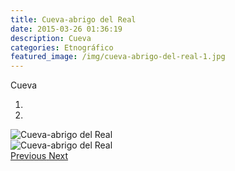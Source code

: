 ```yaml
---
title: Cueva-abrigo del Real
date: 2015-03-26 01:36:19
description: Cueva
categories: Etnográfico
featured_image: /img/cueva-abrigo-del-real-1.jpg
---
```



Cueva

<div id="myCarousel" class="carousel slide" df-ride="carousel">
  <!-- Indicators -->
  <ol class="carousel-indicators">
    <li df-target="#myCarousel" df-slide-to="0" class="active"></li>
    <li df-target="#myCarousel" df-slide-to="1"></li>
  </ol>
  <!-- Wrapper for slides -->
  <div class="carousel-inner" role="listbox">
    <div class="item active">
      <img src="/img/cueva-abrigo-del-real-1.jpg" alt="Cueva-abrigo del Real">
    </div>
    <div class="item">
      <img src="/img/cueva-abrigo-del-real-2.jpg" alt="Cueva-abrigo del Real">
    </div>
  <!-- Left and right controls -->
  <a class="left carousel-control" href="#myCarousel" role="button" df-slide="prev">
    <span class="glyphicon glyphicon-chevron-left" aria-hidden="true"></span>
    <span class="sr-only">Previous</span>
  </a>
  <a class="right carousel-control" href="#myCarousel" role="button" df-slide="next">
    <span class="glyphicon glyphicon-chevron-right" aria-hidden="true"></span>
    <span class="sr-only">Next</span>
  </a>
</div>
